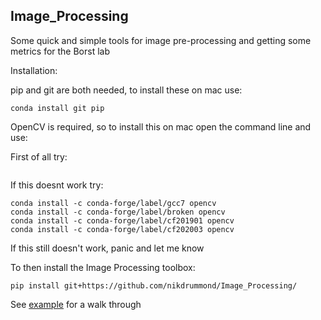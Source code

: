 ## Image_Processing

Some quick and simple tools for image pre-processing and getting some metrics for the Borst lab

Installation:

pip and git are both needed, to install these on mac use:

```
conda install git pip
```

OpenCV is required, so to install this on mac open the command line and use:

First of all try:

```conda install opencv
```

If this doesnt work try:

```conda install -c conda-forge opencv
conda install -c conda-forge/label/gcc7 opencv
conda install -c conda-forge/label/broken opencv
conda install -c conda-forge/label/cf201901 opencv
conda install -c conda-forge/label/cf202003 opencv 
```

If this still doesn't work, panic and let me know

To then install the Image Processing toolbox:

```
pip install git+https://github.com/nikdrummond/Image_Processing/
```

See [example](examples.ipynb) for a walk through
